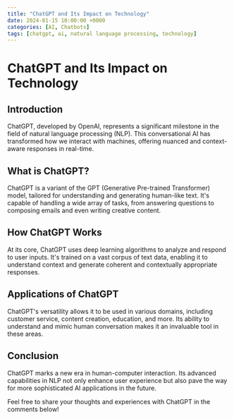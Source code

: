 ```yaml
---
title: "ChatGPT and Its Impact on Technology"
date: 2024-01-15 10:00:00 +0000
categories: [AI, Chatbots]
tags: [chatgpt, ai, natural language processing, technology]
---
```


# ChatGPT and Its Impact on Technology

## Introduction

ChatGPT, developed by OpenAI, represents a significant milestone in the field of natural language processing (NLP). This conversational AI has transformed how we interact with machines, offering nuanced and context-aware responses in real-time.

## What is ChatGPT?

ChatGPT is a variant of the GPT (Generative Pre-trained Transformer) model, tailored for understanding and generating human-like text. It's capable of handling a wide array of tasks, from answering questions to composing emails and even writing creative content.

## How ChatGPT Works

At its core, ChatGPT uses deep learning algorithms to analyze and respond to user inputs. It's trained on a vast corpus of text data, enabling it to understand context and generate coherent and contextually appropriate responses.

## Applications of ChatGPT

ChatGPT's versatility allows it to be used in various domains, including customer service, content creation, education, and more. Its ability to understand and mimic human conversation makes it an invaluable tool in these areas.

## Conclusion

ChatGPT marks a new era in human-computer interaction. Its advanced capabilities in NLP not only enhance user experience but also pave the way for more sophisticated AI applications in the future.

<!-- Comments -->

Feel free to share your thoughts and experiences with ChatGPT in the comments below!
